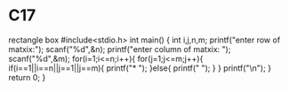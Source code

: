 # C17
rectangle box
#include<stdio.h>
int main()
{
	int i,j,n,m;
	printf("enter row of matxix:");
	scanf("%d",&n);
	printf("enter column of matxix: ");
	scanf("%d",&m);
	for(i=1;i<=n;i++){
		for(j=1;j<=m;j++){
			if(i==1||i==n||j==1||j==m){
			printf("* ");
		}else{
			printf("  ");
		}
    	}
    	printf("\n");
	}
	return 0;
}
